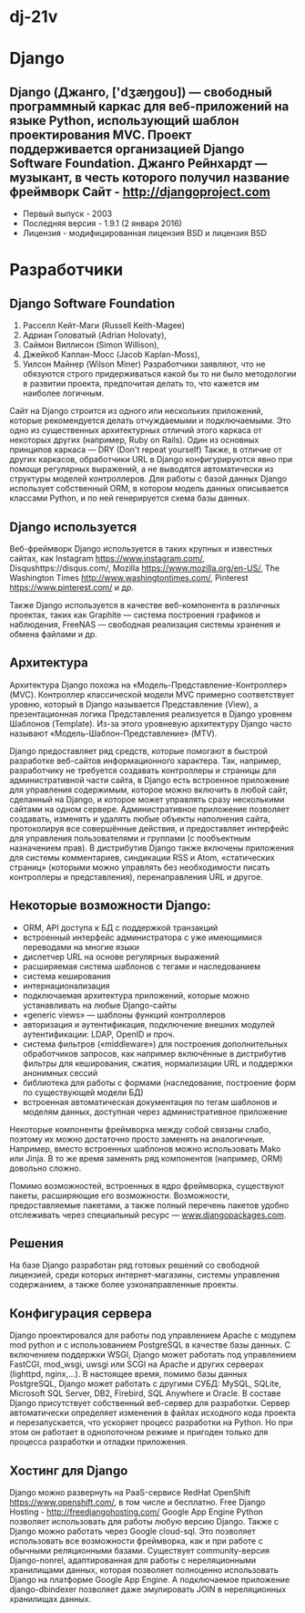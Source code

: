 # dj-21v
Django
======
Django (Джанго, ['dʒæŋɡoʊ]) — свободный программный каркас для веб-приложений на языке Python, использующий шаблон проектирования MVC. Проект поддерживается организацией Django Software Foundation. Джанго Рейнхардт — музыкант, в честь которого получил название фреймворк
Сайт - http://djangoproject.com
--------------------------------
- Первый выпуск - 2003
- Последняя версия - 1.9.1 (2 января 2016)
- Лицензия - модифицированная лицензия BSD и лицензия BSD

Разработчики
============
Django Software Foundation
---------------------------
1. Расселл Кейт-Маги (Russell Keith-Magee)
2. Адриан Головатый (Adrian Holovaty),
3. Саймон Виллисон (Simon Willison),
4. Джейкоб Каплан-Мосс (Jacob Kaplan-Moss),
5. Уилсон Майнер (Wilson Miner)
Разработчики заявляют, что не обязуются строго придерживаться какой бы то ни было методологии в развитии проекта, предпочитая делать то, что кажется им наиболее логичным.

Сайт на Django строится из одного или нескольких приложений, которые рекомендуется делать отчуждаемыми и подключаемыми. Это одно из существенных архитектурных отличий этого каркаса от некоторых других (например, Ruby on Rails). Один из основных принципов каркаса — DRY (Don't repeat yourself)
Также, в отличие от других каркасов, обработчики URL в Django конфигурируются явно при помощи регулярных выражений, а не выводятся автоматически из структуры моделей контроллеров.
Для работы с базой данных Django использует собственный ORM, в котором модель данных описывается классами Python, и по ней генерируется схема базы данных.

Django используется
-------------------
Веб-фреймворк Django используется в таких крупных и известных сайтах, как Instagram https://www.instagram.com/, Disqushttps://disqus.com/, Mozilla https://www.mozilla.org/en-US/, The Washington Times http://www.washingtontimes.com/, Pinterest https://www.pinterest.com/ и др.

Также Django используется в качестве веб-компонента в различных проектах, таких как Graphite — система построения графиков и наблюдения, FreeNAS — свободная реализация системы хранения и обмена файлами и др.

Архитектура
------------
Архитектура Django похожа на «Модель-Представление-Контроллер» (MVC). Контроллер классической модели MVC примерно соответствует уровню, который в Django называется Представление (View), а презентационная логика Представления реализуется в Django уровнем Шаблонов (Template). Из-за этого уровневую архитектуру Django часто называют «Модель-Шаблон-Представление» (MTV).

Django предоставляет ряд средств, которые помогают в быстрой разработке веб-сайтов информационного характера. Так, например, разработчику не требуется создавать контроллеры и страницы для административной части сайта, в Django есть встроенное приложение для управления содержимым, которое можно включить в любой сайт, сделанный на Django, и которое может управлять сразу несколькими сайтами на одном сервере. Административное приложение позволяет создавать, изменять и удалять любые объекты наполнения сайта, протоколируя все совершённые действия, и предоставляет интерфейс для управления пользователями и группами (с пообъектным назначением прав).
В дистрибутив Django также включены приложения для системы комментариев, синдикации RSS и Atom, «статических страниц» (которыми можно управлять без необходимости писать контроллеры и представления), перенаправления URL и другое.

Некоторые возможности Django:
-----------------------------
- ORM, API доступа к БД с поддержкой транзакций
- встроенный интерфейс администратора с уже имеющимися переводами на многие языки
- диспетчер URL на основе регулярных выражений
- расширяемая система шаблонов с тегами и наследованием
- система кеширования
- интернационализация
- подключаемая архитектура приложений, которые можно устанавливать на любые Django-сайты
- «generic views» — шаблоны функций контроллеров
- авторизация и аутентификация, подключение внешних модулей аутентификации: LDAP, OpenID и проч.
- система фильтров («middleware») для построения дополнительных обработчиков запросов, как например включённые в дистрибутив фильтры для кеширования, сжатия, нормализации URL и поддержки анонимных сессий
- библиотека для работы с формами (наследование, построение форм по существующей модели БД)
- встроенная автоматическая документация по тегам шаблонов и моделям данных, доступная через административное приложение

Некоторые компоненты фреймворка между собой связаны слабо, поэтому их можно достаточно просто заменять на аналогичные. Например, вместо встроенных шаблонов можно использовать Mako или Jinja.
В то же время заменять ряд компонентов (например, ORM) довольно сложно.

Помимо возможностей, встроенных в ядро фреймворка, существуют пакеты, расширяющие его возможности. Возможности, предоставляемые пакетами, а также полный перечень пакетов удобно отслеживать через специальный ресурс — www.djangopackages.com.

Решения
-------
На базе Django разработан ряд готовых решений со свободной лицензией, среди которых интернет-магазины, системы управления содержанием, а также более узконаправленные проекты.

Конфигурация сервера
--------------------
Django проектировался для работы под управлением Apache с модулем mod python и с использованием PostgreSQL в качестве базы данных.
С включением поддержки WSGI, Django может работать под управлением FastCGI, mod_wsgi, uwsgi или SCGI на Apache и других серверах (lighttpd, nginx,…).
В настоящее время, помимо базы данных PostgreSQL, Django может работать с другими СУБД: MySQL, SQLite, Microsoft SQL Server, DB2, Firebird, SQL Anywhere и Oracle.
В составе Django присутствует собственный веб-сервер для разработки. Сервер автоматически определяет изменения в файлах исходного кода проекта и перезапускается, что ускоряет процесс разработки на Python. Но при этом он работает в однопоточном режиме и пригоден только для процесса разработки и отладки приложения.

Хостинг для Django
-------------------
Django можно развернуть на PaaS-сервисе RedHat OpenShift https://www.openshift.com/, в том числе и бесплатно.
Free Django Hosting - http://freedjangohosting.com/
Google App Engine Python позволяет использовать для работы любую версию Django.
Также с Django можно работать через Google cloud-sql. Это позволяет использовать все возможности фреймворка, как и при работе с обычными реляционными базами.
Существует community-версия Django-nonrel, адаптированная для работы с нереляционными хранилищами данных, которая позволяет полноценно использовать Django на платформе Google App Engine. А подключаемое приложение django-dbindexer позволяет даже эмулировать JOIN в нереляционных хранилищах данных.

